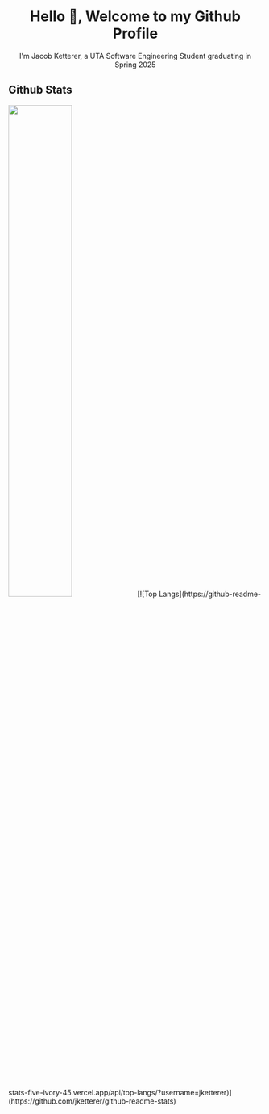 <h1 align="center">Hello 👋, Welcome to my Github Profile</h1>
<p align="center">I'm Jacob Ketterer, a UTA Software Engineering Student graduating in Spring 2025</p>

<h2>Github Stats</h2>
<a href="https://github.com/jketterer02"><img width="50%" src="https://github-readme-stats-five-ivory-45.vercel.app/api?username=jketterer02&theme=github_dark&show_icons=true"></a>
[![Top Langs](https://github-readme-stats-five-ivory-45.vercel.app/api/top-langs/?username=jketterer)](https://github.com/jketterer/github-readme-stats)


